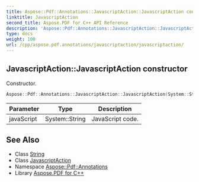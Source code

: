 ```yaml
---
title: Aspose::Pdf::Annotations::JavascriptAction::JavascriptAction constructor
linktitle: JavascriptAction
second_title: Aspose.PDF for C++ API Reference
description: 'Aspose::Pdf::Annotations::JavascriptAction::JavascriptAction constructor. Constructor in C++.'
type: docs
weight: 100
url: /cpp/aspose.pdf.annotations/javascriptaction/javascriptaction/
---
```

## JavascriptAction::JavascriptAction constructor


Constructor.

```cpp
Aspose::Pdf::Annotations::JavascriptAction::JavascriptAction(System::String javaScript)
```


| Parameter | Type | Description |
| --- | --- | --- |
| javaScript | System::String | JavaScript code. |

## See Also

* Class [String](../../../system/string/)
* Class [JavascriptAction](../)
* Namespace [Aspose::Pdf::Annotations](../../)
* Library [Aspose.PDF for C++](../../../)
